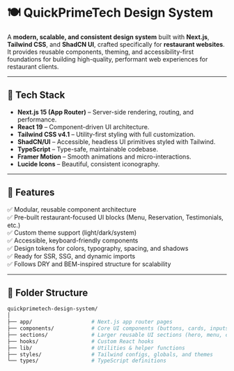 # 🍽️ QuickPrimeTech Design System

A **modern, scalable, and consistent design system** built with **Next.js**, **Tailwind CSS**, and **ShadCN UI**, crafted specifically for **restaurant websites**.  
It provides reusable components, theming, and accessibility-first foundations for building high-quality, performant web experiences for restaurant clients.

---

## 🚀 Tech Stack

- **Next.js 15 (App Router)** – Server-side rendering, routing, and performance.
- **React 19** – Component-driven UI architecture.
- **Tailwind CSS v4.1** – Utility-first styling with full customization.
- **ShadCN/UI** – Accessible, headless UI primitives styled with Tailwind.
- **TypeScript** – Type-safe, maintainable codebase.
- **Framer Motion** – Smooth animations and micro-interactions.
- **Lucide Icons** – Beautiful, consistent iconography.

---

## 🧱 Features

✅ Modular, reusable component architecture  
✅ Pre-built restaurant-focused UI blocks (Menu, Reservation, Testimonials, etc.)  
✅ Custom theme support (light/dark/system)  
✅ Accessible, keyboard-friendly components  
✅ Design tokens for colors, typography, spacing, and shadows  
✅ Ready for SSR, SSG, and dynamic imports  
✅ Follows DRY and BEM-inspired structure for scalability

---

## 🧩 Folder Structure

```bash
quickprimetech-design-system/
│
├── app/                   # Next.js app router pages
├── components/            # Core UI components (buttons, cards, inputs, etc.)
├── sections/              # Larger reusable UI sections (hero, menu, contact)
├── hooks/                 # Custom React hooks
├── lib/                   # Utilities & helper functions
├── styles/                # Tailwind configs, globals, and themes
└── types/                 # TypeScript definitions
```
